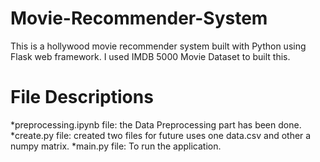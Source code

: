 # Movie-Recommender-System
This is a hollywood movie recommender system built with Python using Flask web framework. I used IMDB 5000 Movie Dataset to built this.

# File Descriptions
*preprocessing.ipynb file: the Data Preprocessing part has been done. 
*create.py file: created two files for future uses one data.csv and other a numpy matrix.
*main.py file: To run the application.
